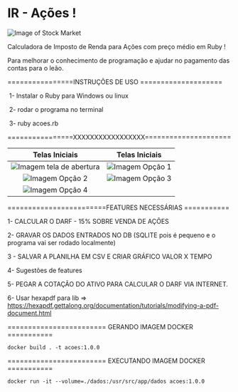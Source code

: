 # IR - Ações !

![Image of Stock Market](https://github.com/adalbertobrant/IRAcoes/blob/main/imagens/pexels-rodnae-productions-7947707(2).png)

Calculadora de Imposto de Renda para Ações com preço médio em Ruby !

Para melhorar o conhecimento de programação e ajudar no pagamento das contas para o leão.

================INSTRUÇÕES DE USO ====================

​		1- Instalar o Ruby para Windows ou linux

​		2- rodar o programa no terminal 

​		3- ruby acoes.rb

================XXXXXXXXXXXXXXXXX=====================

|                        Telas Iniciais                        |                        Telas Iniciais                        |
| :----------------------------------------------------------: | :----------------------------------------------------------: |
| ![Imagem tela de abertura](https://github.com/adalbertobrant/IRAcoes/blob/main/imagens/telaAberturaOpcao1.png) | ![Imagem Opção 1](https://github.com/adalbertobrant/IRAcoes/blob/main/imagens/Opcao1Selecionada.png) |
| ![Imagem Opção 2](https://github.com/adalbertobrant/IRAcoes/blob/main/imagens/Opcao2Selecionada.png) | ![Imagem Opção 3](https://github.com/adalbertobrant/IRAcoes/blob/main/imagens/Opcao3Selecionada.png) |
| ![Imagem Opção 4](https://github.com/adalbertobrant/IRAcoes/blob/main/imagens/Opcao4Selecionada.png) |                                                              |

========================FEATURES NECESSÁRIAS ===========

1- CALCULAR O DARF - 15% SOBRE VENDA DE AÇÕES

2- GRAVAR OS DADOS ENTRADOS NO DB (SQLITE pois é pequeno e o programa vai ser rodado localmente)

3 - SALVAR A PLANILHA EM CSV E CRIAR GRÁFICO VALOR X TEMPO

4-  Sugestões de features 

5- PEGAR A COTAÇÃO DO ATIVO PARA CALCULAR O DARF VIA INTERNET.

6- Usar hexapdf para lib  => https://hexapdf.gettalong.org/documentation/tutorials/modifying-a-pdf-document.html



======================== GERANDO IMAGEM DOCKER ===========

``
docker build . -t acoes:1.0.0
``


======================== EXECUTANDO IMAGEM DOCKER ===========

``
docker run -it --volume=./dados:/usr/src/app/dados acoes:1.0.0
``
